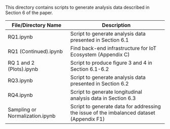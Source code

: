 This directory contains scripts to generate analysis data described in Section 6 of the paper. 

| File/Directory Name             | Description                                                                              |
|---------------------------------|------------------------------------------------------------------------------------------|
| RQ1.ipynb                       | Script to generate analysis data presented in Section 6.1                                |
| RQ1 (Continued).ipynb           | Find back-end infrastructure for IoT Ecosystem (Appendix C)                              |
| RQ 1 and 2 (Plots).ipynb        | Script to produce figure 3 and 4 in Section 6.1-6.2                                      |
| RQ3.ipynb                       | Script to generate analysis data presented in Section 6.2                                |
| RQ4.ipynb                       | Script to generate longitudinal analysis data in Section 6.3                             |
| Sampling or Normalization.ipynb | Script to generate data for addressing the issue of the imbalanced dataset (Appendix F1) |
